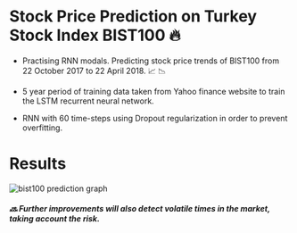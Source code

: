 # Stock Price Prediction on Turkey Stock Index BIST100 :fire: 
- Practising RNN modals. Predicting stock price trends of BIST100 from 22 October 2017 to 22 April 2018.  :chart_with_upwards_trend: :chart_with_downwards_trend:

- 5 year period of training data taken from Yahoo finance website to train the LSTM recurrent neural network.

- RNN with 60 time-steps using Dropout regularization in order to prevent overfitting.

# Results
![bist100 prediction graph](https://user-images.githubusercontent.com/32994256/39095641-7884f5a4-464c-11e8-85ba-4c1beefd8a82.png) 

#####  :soon: Further improvements will also detect volatile times in the market, taking account the risk.

